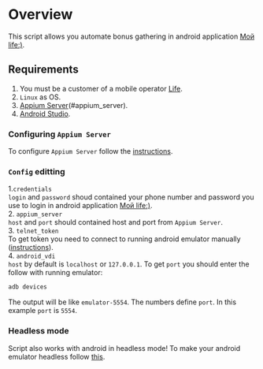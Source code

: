 # Overview

This script allows you automate bonus gathering in android application [Мой life:)](https://play.google.com/store/apps/details?id=by.com.life.lifego&hl=en_US&gl=US).

## Requirements
1. You must be a customer of a mobile operator [Life](https://life.com.by/).
2. `Linux` as OS.
3. [Appium Server](https://github.com/appium/appium-desktop/releases/tag/v1.22.3-4)(#appium_server).
4. [Android Studio](https://developer.android.com/studio).

### Configuring `Appium Server`
To configure `Appium Server` follow the [instructions](https://medium.com/@iqra.bibi/appium-installation-on-linux-ccb102ebdc1).

### `Config` editting
1.`credentials`\
`login` and `password` shoud contained your phone number and password you use to login in android application [Мой life:)](https://play.google.com/store/apps/details?id=by.com.life.lifego&hl=en_US&gl=US). \
2. `appium_server`\
`host` and `port` should contained host and port from `Appium Server`.\
3. `telnet_token` \
To get token you need to connect to running android emulator manually ([instructions](https://developer.android.com/studio/run/emulator-console)).\
4. `android_vdi` \
`host` by default is `localhost` or `127.0.0.1`. To get `port` you should enter the follow with running emulator:
``` bash
adb devices
```
The output will be like `emulator-5554`. The numbers define `port`. In this example `port` is `5554`.

### Headless mode
Script also works with android in headless mode! To make your android emulator headless follow [this](https://gist.github.com/nhtua/2d294f276dc1e110a7ac14d69c37904f). 
